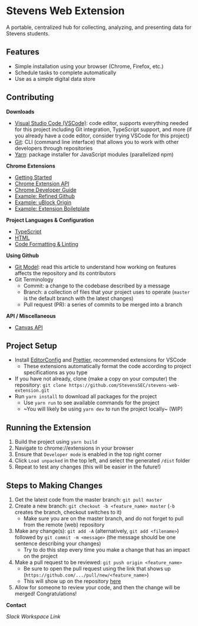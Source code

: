# Stevens Web Extension

A portable, centralized hub for collecting, analyzing, and presenting data for Stevens students.

## Features

-   Simple installation using your browser (Chrome, Firefox, etc.)
-   Schedule tasks to complete automatically
-   Use as a simple digital data store

## Contributing

**Downloads**

-   [Visual Studio Code (VSCode)](https://code.visualstudio.com/download): code editor, supports everything needed for this project including Git integration, TypeScript support, and more (if you already have a code editor, consider trying VSCode for this project)
-   [Git](https://git-scm.com/downloads): CLI (command line interface) that allows you to work with other developers through repositories
-   [Yarn](https://classic.yarnpkg.com/en/docs/install/#windows-stable): package installer for JavaScript modules (parallelized npm)

**Chrome Extensions**

-   [Getting Started](https://developer.chrome.com/extensions/getstarted)
-   [Chrome Extension API](https://developer.chrome.com/extensions/api_index)
-   [Chrome Developer Guide](https://developer.chrome.com/extensions/devguide)
-   [Example: Refined Github](https://github.com/sindresorhus/refined-github)
-   [Example: uBlock Origin](https://github.com/gorhill/uBlock/blob/master/platform/chromium)
-   [Example: Extension Boiletplate](https://github.com/samuelsimoes/chrome-extension-webpack-boilerplate)

**Project Languages & Configuration**

-   [TypeScript](https://www.typescriptlang.org/docs/home.html)
-   [HTML](https://www.w3schools.com/html/)
-   [Code Formatting & Linting](https://blog.theodo.com/2019/08/why-you-should-use-eslint-prettier-and-editorconfig-together/)

**Using Github**

-   [Git Model](https://nvie.com/posts/a-successful-git-branching-model/): read this article to understand how working on features affects the repository and its contributors
-   Git Terminology
    -   Commit: a change to the codebase described by a message
    -   Branch: a collection of files that your project uses to operate (`master` is the default branch with the latest changes)
    -   Pull request (PR): a series of commits to be merged into a branch

**API / Miscellaneous**

-   [Canvas API](https://canvas.instructure.com/doc/api/)

## Project Setup

-   Install [EditorConfig](https://marketplace.visualstudio.com/items?itemName=EditorConfig.EditorConfig) and [Prettier](https://marketplace.visualstudio.com/items?itemName=esbenp.prettier-vscode), recommended extensions for VSCode
    -   These extensions automatically format the code according to project specifications as you type
-   If you have not already, clone (make a copy on your computer) the repository: `git clone https://github.com/StevensSEC/stevens-web-extension.git`
-   Run `yarn install` to download all packages for the project
    -   Use `yarn run` to see available commands for the project
    -   ~You will likely be using `yarn dev` to run the project locally~ (WIP)

## Running the Extension

1. Build the project using `yarn build`
2. Navigate to chrome://extensions in your browser
3. Ensure that `Developer mode` is enabled in the top right corner
4. Click `Load unpacked` in the top left, and select the generated `/dist` folder
5. Repeat to test any changes (this will be easier in the future!)

## Steps to Making Changes

1. Get the latest code from the master branch: `git pull master`
2. Create a new branch: `git checkout -b <feature_name> master` (`-b` creates the branch, checkout switches to it)
    - Make sure you are on the master branch, and do not forget to pull from the remote (web) repository
3. Make any change(s): `git add -A` (alternatively, `git add <filename>`) followed by `git commit -m <message>` (the message should be one sentence describing your changes)
    - Try to do this step every time you make a change that has an impact on the project
4. Make a pull request to be reviewed: `git push origin <feature_name>`
    - Be sure to open the pull request using the link that shows up (`https://github.com/.../pull/new/<feature_name>`)
    - This will show up on the repository [here](https://github.com/adapap/stevens-web-extension/pulls)
5. Allow for someone to review your code, and then the change will be merged! Congratulations!

**Contact**

_Slack Workspace Link_
